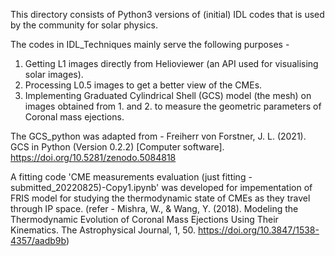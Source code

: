 This directory consists of Python3 versions of (initial) IDL codes that is used by the community for solar physics.

The codes in IDL_Techniques mainly serve the following purposes -
1. Getting L1 images directly from Helioviewer (an API used for visualising solar images).
2. Processing L0.5 images to get a better view of the CMEs.
3. Implementing Graduated Cylindrical Shell (GCS) model (the mesh) on images obtained from 1. and 2. to measure the geometric parameters of Coronal mass ejections.

The GCS_python was adapted from - Freiherr von Forstner, J. L. (2021). GCS in Python (Version 0.2.2) [Computer software]. https://doi.org/10.5281/zenodo.5084818

A fitting code 'CME measurements evaluation (just fitting - submitted_20220825)-Copy1.ipynb' was developed for impementation of FRIS model for studying the thermodynamic state of CMEs as they travel through IP space. (refer - Mishra, W., & Wang, Y. (2018). Modeling the Thermodynamic Evolution of Coronal Mass Ejections Using Their Kinematics. The Astrophysical Journal, 1, 50. https://doi.org/10.3847/1538-4357/aadb9b) 
